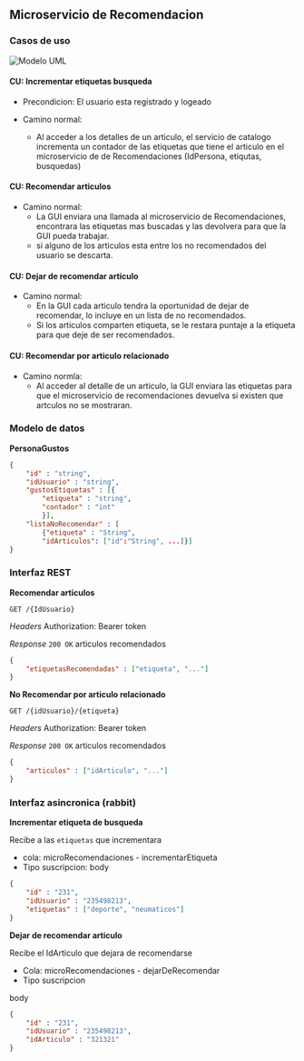 ## Microservicio de Recomendacion

### Casos de uso


<img src="https://www.plantuml.com/plantuml/png/VT2_oi8m50NmFKznoVHzGmTjfoAbe8k3Yz07k2ONYQI9vi-J-GY-c5V5j2AujUIS7oVfOyAGycX5kukmneJM7tqBLTN1tn1fyGyjo9Nff91RfmADvBW1bCmbKy88XnpvIwC4_dbLn1FRa_ASrgZCxUecSbb84BA40l0EexBryIrnyYVK5EZ3EVl9Wa2MQzwXzeLj7WE7c36OsKthcRQX4mRG1E5xNc5gPaJFX_nwTm00" alt="Modelo UML">

#### CU: Incrementar etiquetas busqueda
- Precondicion: El usuario esta registrado y logeado

- Camino normal:
    - Al acceder a los detalles de un articulo, el servicio de catalogo incrementa un contador de las etiquetas que tiene el articulo en el microservicio de de Recomendaciones (IdPersona, etiqutas, busquedas)


#### CU: Recomendar articulos
- Camino normal:
    * La GUI enviara una llamada al microservicio de Recomendaciones, encontrara las etiquetas mas buscadas y las devolvera para que la GUI pueda trabajar.
     * si alguno de los articulos esta entre los no recomendados del usuario se descarta.

#### CU: Dejar de recomendar articulo
 - Camino normal:
    * En la GUI cada articulo tendra la oportunidad de dejar de recomendar, lo incluye en un lista de no recomendados.
    * Si los articulos comparten etiqueta, se le restara puntaje a la etiqueta para que deje de ser recomendados.

#### CU: Recomendar por articulo relacionado
 - Camino normla:
    * Al acceder al detalle de un articulo, la GUI enviara las etiquetas para que el microservicio de recomendaciones devuelva si existen que artculos no se mostraran.

### Modelo de datos

**PersonaGustos**
```json
{
    "id" : "string",
    "idUsuario" : "string",
    "gustosEtiquetas" : [{
        "etiqueta" : "string",
        "contador" : "int"
        }],
    "listaNoRecomendar" : [
        {"etiqueta" : "String",
        "idArticulos": ["id":"String", ...]}]
}
```

### Interfaz REST

**Recomendar articulos**

`GET /{IdUsuario}`

*Headers*
Authorization: Bearer token

*Response*
`200 OK` articulos recomendados
```json
{
    "etiquetasRecomendadas" : ["etiqueta", "..."]
}
```

**No Recomendar por articulo relacionado**

`GET /{idUsuario}/{etiqueta}`

*Headers*
Authorization: Bearer token

*Response*
`200 OK` articulos recomendados
```json
{
    "articulos" : ["idArticulo", "..."]
}
```

### Interfaz asincronica (rabbit)

**Incrementar etiqueta de busqueda**

Recibe a las `etiquetas` que incrementara

- cola: microRecomendaciones - incrementarEtiqueta
- Tipo suscripcion: 
body
```json
{
    "id" : "231",
    "idUsuario" : "235498213",
    "etiquetas" : ["deporte", "neumaticos"]
}
```


**Dejar de recomendar articulo**

Recibe el IdArticulo que dejara de recomendarse

- Cola: microRecomendaciones - dejarDeRecomendar
- Tipo suscripcion

body
```json
{
    "id" : "231",
    "idUsuario" : "235498213",
    "idArticulo" : "321321"
}
```
